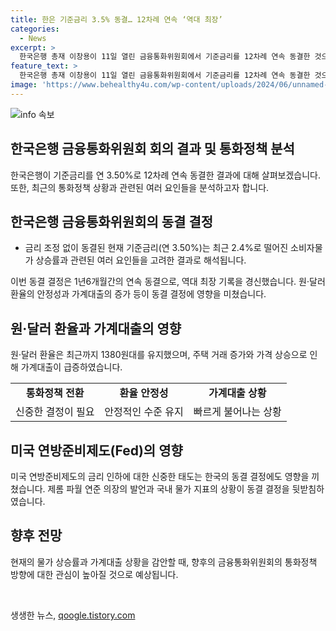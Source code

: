 ```yaml
---
title: 한은 기준금리 3.5% 동결… 12차례 연속 ‘역대 최장’
categories:
  - News
excerpt: >
  한국은행 총재 이창용이 11일 열린 금융통화위원회에서 기준금리를 12차례 연속 동결한 것으로 밝혀졌다. 1년 6개월로 역대 최장 기록을 경신했으며, 소비자물가 상승률 하락과 원달러 환율 등의 불안한 요인으로 향후의 통화정책 전환을 신중하게 결정할 것으로 예상된다. 또한 미국 연준의 금리 인하 신중 태도와 국내 소비자물가의 둔화세 등이 고려되었다. 이번 동결 결정은 경제 상황과 통화정책에 대한 관심을 불러일으킬 것으로 보인다.
feature_text: >
  한국은행 총재 이창용이 11일 열린 금융통화위원회에서 기준금리를 12차례 연속 동결한 것으로 밝혀졌다. 1년 6개월로 역대 최장 기록을 경신했으며, 소비자물가 상승률 하락과 원달러 환율 등의 불안한 요인으로 향후의 통화정책 전환을 신중하게 결정할 것으로 예상된다. 또한 미국 연준의 금리 인하 신중 태도와 국내 소비자물가의 둔화세 등이 고려되었다. 이번 동결 결정은 경제 상황과 통화정책에 대한 관심을 불러일으킬 것으로 보인다.
image: 'https://www.behealthy4u.com/wp-content/uploads/2024/06/unnamed-file.png'
---
```


<p><img src="https://www.behealthy4u.com/wp-content/uploads/2024/06/unnamed-file.png" alt="info 속보" /></p>

<h2 data-ke-size="size26">한국은행 금융통화위원회 회의 결과 및 통화정책 분석</h2>

<p data-ke-size="size16">한국은행이 기준금리를 연 3.50%로 12차례 연속 동결한 결과에 대해 살펴보겠습니다. 또한, 최근의 통화정책 상황과 관련된 여러 요인들을 분석하고자 합니다.</p>

<h2 data-ke-size="size26">한국은행 금융통화위원회의 동결 결정</h2>

<ul>
    <li>금리 조정 없이 동결된 현재 기준금리(연 3.50%)는 최근 2.4%로 떨어진 소비자물가 상승률과 관련된 여러 요인들을 고려한 결과로 해석됩니다.</li>
</ul>

<p data-ke-size="size16">이번 동결 결정은 1년6개월간의 연속 동결으로, 역대 최장 기록을 경신했습니다. 원·달러 환율의 안정성과 가계대출의 증가 등이 동결 결정에 영향을 미쳤습니다.</p>

<h2 data-ke-size="size26">원·달러 환율과 가계대출의 영향</h2>

<p data-ke-size="size16">원·달러 환율은 최근까지 1380원대를 유지했으며, 주택 거래 증가와 가격 상승으로 인해 가계대출이 급증하였습니다.</p>

<table>
    <tr>
        <td style="text-align: center; height: 17px;"><b>통화정책 전환</b></td>
        <td style="text-align: center; height: 17px;"><b>환율 안정성</b></td>
        <td style="text-align: center; height: 17px;"><b>가계대출 상황</b></td>
    </tr>
    <tr>
        <td style="text-align: center; height: 17px;">신중한 결정이 필요</td>
        <td style="text-align: center; height: 17px;">안정적인 수준 유지</td>
        <td style="text-align: center; height: 17px;">빠르게 불어나는 상황</td>
    </tr>
</table>

<h2 data-ke-size="size26">미국 연방준비제도(Fed)의 영향</h2>

<p data-ke-size="size16">미국 연방준비제도의 금리 인하에 대한 신중한 태도는 한국의 동결 결정에도 영향을 끼쳤습니다. 제롬 파월 연준 의장의 발언과 국내 물가 지표의 상황이 동결 결정을 뒷받침하였습니다.</p>

<h2 data-ke-size="size26">향후 전망</h2>

<p data-ke-size="size16">현재의 물가 상승률과 가계대출 상황을 감안할 때, 향후의 금융통화위원회의 통화정책 방향에 대한 관심이 높아질 것으로 예상됩니다.</p>

<p data-ke-size="size16">&nbsp;</p>
생생한 뉴스, <a href="https://qoogle.tistory.com" rel="dofollow">qoogle.tistory.com</a>


